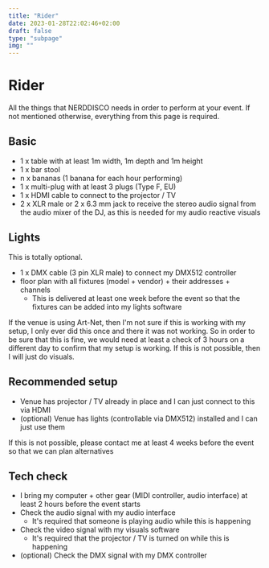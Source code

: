 ```yaml
---
title: "Rider"
date: 2023-01-28T22:02:46+02:00
draft: false
type: "subpage"
img: ""
---
```


# Rider

All the things that NERDDISCO needs in order to perform at your event. If not mentioned otherwise, everything from this page is required. 

## Basic

* 1 x table with at least 1m width, 1m depth and 1m height
* 1 x bar stool
* n x bananas (1 banana for each hour performing)
* 1 x multi-plug with at least 3 plugs (Type F, EU)
* 1 x HDMI cable to connect to the projector / TV
* 2 x XLR male or 2 x 6.3 mm jack to receive the stereo audio signal from the audio mixer of the DJ, as this is needed for my audio reactive visuals


## Lights

This is totally optional.

* 1 x DMX cable (3 pin XLR male) to connect my DMX512 controller
* floor plan with all fixtures (model + vendor) + their addresses + channels
  * This is delivered at least one week before the event so that the fixtures can be added into my lights software

If the venue is using Art-Net, then I'm not sure if this is working with my setup, I only ever did this once and there it was not working. So in order to be sure that this is fine, we would need at least a check of 3 hours on a different day to confirm that my setup is working. If this is not possible, then I will just do visuals. 


## Recommended setup

* Venue has projector / TV already in place and I can just connect to this via HDMI
* (optional) Venue has lights (controllable via DMX512) installed and I can just use them

If this is not possible, please contact me at least 4 weeks before the event so that we can plan alternatives


## Tech check

* I bring my computer + other gear (MIDI controller, audio interface) at least 2 hours before the event starts 
* Check the audio signal with my audio interface
  * It's required that someone is playing audio while this is happening
* Check the video signal with my visuals software
  * It's required that the projector / TV is turned on while this is happening
* (optional) Check the DMX signal with my DMX controller